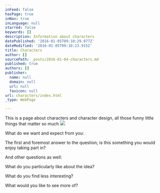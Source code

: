```yaml
---
inFeed: false
hasPage: true
inNav: true
inLanguage: null
starred: false
keywords: []
description: Information about characters
datePublished: '2016-01-05T09:10:29.077Z'
dateModified: '2016-01-05T09:10:23.915Z'
title: Characters
author: []
sourcePath: _posts/2016-01-04-characters.md
published: true
authors: []
publisher:
  name: null
  domain: null
  url: null
  favicon: null
url: characters/index.html
_type: WebPage

---
```

This is a page about characters and character design, all those funny little things that matter so much
![](https://the-grid-user-content.s3-us-west-2.amazonaws.com/b03f7b3a-cdaf-4079-95e4-43eb03b4749b.jpg)

What do we want and expect from you:

The first and foremost answer to the question; is this something you would enjoy taking part in?

And other questions as well:

What do you particularly like about the idea?

What do you find less interesting?

What would you like to see more of?